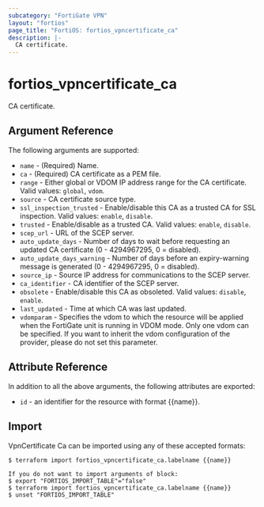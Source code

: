 ```yaml
---
subcategory: "FortiGate VPN"
layout: "fortios"
page_title: "FortiOS: fortios_vpncertificate_ca"
description: |-
  CA certificate.
---
```


# fortios_vpncertificate_ca
CA certificate.

## Argument Reference

The following arguments are supported:

* `name` - (Required) Name.
* `ca` - (Required) CA certificate as a PEM file.
* `range` - Either global or VDOM IP address range for the CA certificate. Valid values: `global`, `vdom`.
* `source` - CA certificate source type.
* `ssl_inspection_trusted` - Enable/disable this CA as a trusted CA for SSL inspection. Valid values: `enable`, `disable`.
* `trusted` - Enable/disable as a trusted CA. Valid values: `enable`, `disable`.
* `scep_url` - URL of the SCEP server.
* `auto_update_days` - Number of days to wait before requesting an updated CA certificate (0 - 4294967295, 0 = disabled).
* `auto_update_days_warning` - Number of days before an expiry-warning message is generated (0 - 4294967295, 0 = disabled).
* `source_ip` - Source IP address for communications to the SCEP server.
* `ca_identifier` - CA identifier of the SCEP server.
* `obsolete` - Enable/disable this CA as obsoleted. Valid values: `disable`, `enable`.
* `last_updated` - Time at which CA was last updated.
* `vdomparam` - Specifies the vdom to which the resource will be applied when the FortiGate unit is running in VDOM mode. Only one vdom can be specified. If you want to inherit the vdom configuration of the provider, please do not set this parameter.


## Attribute Reference

In addition to all the above arguments, the following attributes are exported:
* `id` - an identifier for the resource with format {{name}}.

## Import

VpnCertificate Ca can be imported using any of these accepted formats:
```
$ terraform import fortios_vpncertificate_ca.labelname {{name}}

If you do not want to import arguments of block:
$ export "FORTIOS_IMPORT_TABLE"="false"
$ terraform import fortios_vpncertificate_ca.labelname {{name}}
$ unset "FORTIOS_IMPORT_TABLE"
```
